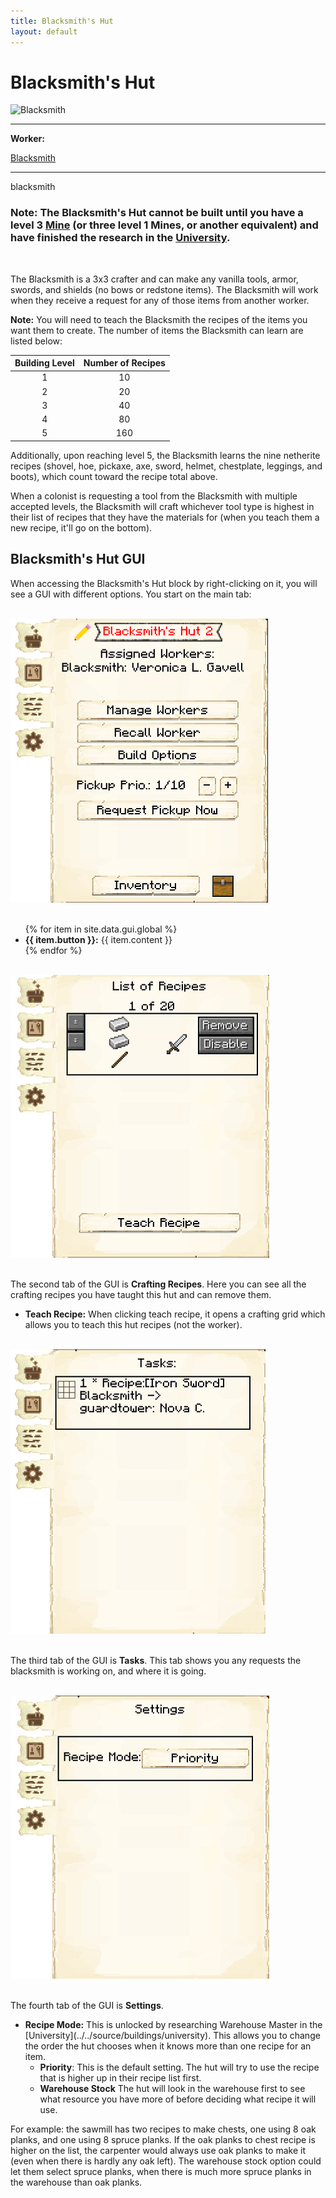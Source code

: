 ```yaml
---
title: Blacksmith's Hut
layout: default
---
```

# Blacksmith's Hut

<div class="infobox box text-center">
    <img src="../../assets/images/buildings/blacksmith.png" alt="Blacksmith" />
    <hr />
    <div class="row section-text text-left">
        <div class="col">
        <p><strong>Worker:</strong></p>
        </div>
        <div class="col">
        <p><a href="../workers/blacksmith">Blacksmith</a></p>
        </div>
    </div>
    <hr />
    <recipe>blacksmith</recipe>
</div>

### Note: The Blacksmith's Hut cannot be built until you have a level 3 [Mine](../../source/buildings/mine) (or three level 1 Mines, or another equivalent) and have finished the research in the [University](../../source/buildings/university).
<br>

The Blacksmith is a 3x3 crafter and can make any vanilla tools, armor, swords, and shields (no bows or redstone items). The Blacksmith will work when they receive a request for any of those items from another worker. 

**Note:** You will need to teach the Blacksmith the recipes of the items you want them to create. The number of items the Blacksmith can learn are listed below:


| Building Level | Number of Recipes |
| :-----: | :-----: |
| 1 | 10 | 
| 2 | 20 |
| 3 | 40 |
| 4 | 80 | 
| 5 | 160 | 

Additionally, upon reaching level 5, the Blacksmith learns the nine netherite recipes (shovel, hoe, pickaxe, axe, sword, helmet, chestplate, leggings, and boots), which count toward the recipe total above.

When a colonist is requesting a tool from the Blacksmith with multiple accepted levels, the Blacksmith will craft whichever tool type is highest in their list of recipes that they have the materials for (when you teach them a new recipe, it'll go on the bottom).

## Blacksmith's Hut GUI

<div class="row">
 
<div class="col">

When accessing the Blacksmith's Hut block by right-clicking on it, you will see a GUI with different options. You start on the main tab:

<br>
<div class="row">
  <div class="col-sm-12 col-md">
    <img src="../../assets/images/gui/blacksmithgui.png" class="img-fluid mx-auto" alt="Blacksmith's Hut GUI">
  </div>
  <div class="col-sm-12 col-md">
    <br>
    <ul>
      {% for item in site.data.gui.global %}
        <li><strong>{{ item.button }}:</strong> {{ item.content }}</li>
      {% endfor %}
    </ul>
  </div>
</div>  

<br>
<div class="row">
  <div class="col-sm-12 col-md">
    <img src="../../assets/images/gui/blacksmithgui2.png" class="img-fluid mx-auto" alt="Blacksmith GUI 2">
  </div>
  <div class="col-sm-12 col-md">
    <br>
    <p>The second tab of the GUI is <strong>Crafting Recipes</strong>.  Here you can see all the crafting recipes you have taught this hut and can remove them.</p>
    <ul>
        <li><strong> Teach Recipe:</strong> When clicking teach recipe, it opens a crafting grid which allows you to teach this hut recipes (not the worker).</li>
    </ul>
  </div>
</div>

<br>
<div class="row">
  <div class="col-sm-12 col-md">
    <img src="../../assets/images/gui/blacksmithgui3.png" class="img-fluid mx-auto" alt="Blacksmith GUI 3">
  </div>
  <div class="col-sm-12 col-md">
    <br>
    <p>The third tab of the GUI is <strong>Tasks</strong>.  This tab shows you any requests the blacksmith is working on, and where it is going.</p>
  </div>
</div>


<br>
<div class="row">
  <div class="col-sm-12 col-md">
        <img src="../../assets/images/gui/blacksmithgui4.png" class="img-fluid mx-auto" alt="Blacksmith GUI 4">
  </div>
  <div class="col-sm-12 col-md">
    <br>
    <p>The fourth tab of the GUI is <strong>Settings</strong>.</p>
    <ul>
      <li><strong>Recipe Mode:</strong> This is unlocked by researching Warehouse Master in the [University](../../source/buildings/university).  This allows you to change the order the hut chooses when it knows more than one recipe for an item.
        <ul>
          <li><strong>Priority</strong>:  This is the default setting.  The hut will try to use the recipe that is higher up in their recipe list first.</li>
          <li><strong>Warehouse Stock</strong> The hut will look in the warehouse first to see what resource you have more of before deciding what recipe it will use.</li>
        </ul>
     </li>
    </ul>
    <p>For example: the sawmill has two recipes to make chests, one using 8 oak planks, and one using 8 spruce planks. If the oak planks to chest recipe is higher on the list, the carpenter would always use oak planks to make it (even when there is hardly any oak left). The warehouse stock option could let them select spruce planks, when there is much more spruce planks in the warehouse than oak planks.</p>
  </div>
</div>

  </div>
</div>  
